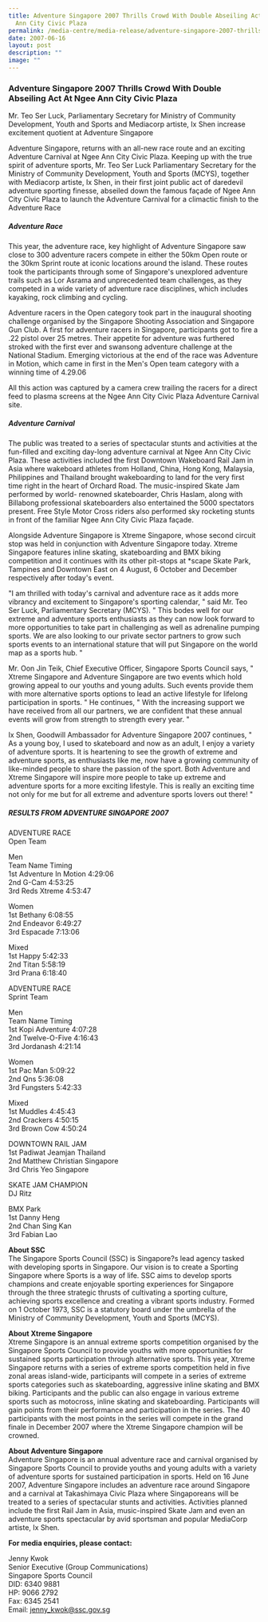 ```yaml
---
title: Adventure Singapore 2007 Thrills Crowd With Double Abseiling Act At Ngee
  Ann City Civic Plaza
permalink: /media-centre/media-release/adventure-singapore-2007-thrills-crowd-with-double-abseiling-act-at/
date: 2007-06-16
layout: post
description: ""
image: ""
---
```

### **Adventure Singapore 2007 Thrills Crowd With Double Abseiling Act At Ngee Ann City Civic Plaza**

Mr. Teo Ser Luck, Parliamentary Secretary for Ministry of Community Development, Youth and Sports and Mediacorp artiste, Ix Shen increase excitement quotient at Adventure Singapore

Adventure Singapore, returns with an all-new race route and an exciting Adventure Carnival at Ngee Ann City Civic Plaza. Keeping up with the true spirit of adventure sports, Mr. Teo Ser Luck Parliamentary Secretary for the Ministry of Community Development, Youth and Sports (MCYS), together with Mediacorp artiste, Ix Shen, in their first joint public act of daredevil adventure sporting finesse, abseiled down the famous façade of Ngee Ann City Civic Plaza to launch the Adventure Carnival for a climactic finish to the Adventure Race

##### **Adventure Race**

This year, the adventure race, key highlight of Adventure Singapore saw close to 300 adventure racers compete in either the 50km Open route or the 30km Sprint route at iconic locations around the island. These routes took the participants through some of Singapore's unexplored adventure trails such as Lor Asrama and unprecedented team challenges, as they competed in a wide variety of adventure race disciplines, which includes kayaking, rock climbing and cycling.

Adventure racers in the Open category took part in the inaugural shooting challenge organised by the Singapore Shooting Association and Singapore Gun Club. A first for adventure racers in Singapore, participants got to fire a .22 pistol over 25 metres. Their appetite for adventure was furthered stroked with the first ever and swansong adventure challenge at the National Stadium. Emerging victorious at the end of the race was Adventure in Motion, which came in first in the Men's Open team category with a winning time of 4.29.06

All this action was captured by a camera crew trailing the racers for a direct feed to plasma screens at the Ngee Ann City Civic Plaza Adventure Carnival site.

##### **Adventure Carnival**

The public was treated to a series of spectacular stunts and activities at the fun-filled and exciting day-long adventure carnival at Ngee Ann City Civic Plaza. These activities included the first Downtown Wakeboard Rail Jam in Asia where wakeboard athletes from Holland, China, Hong Kong, Malaysia, Philippines and Thailand brought wakeboarding to land for the very first time right in the heart of Orchard Road. The music-inspired Skate Jam performed by world- renowned skateboarder, Chris Haslam, along with Billabong professional skateboarders also entertained the 5000 spectators present. Free Style Motor Cross riders also performed sky rocketing stunts in front of the familiar Ngee Ann City Civic Plaza façade.

Alongside Adventure Singapore is Xtreme Singapore, whose second circuit stop was held in conjunction with Adventure Singapore today. Xtreme Singapore features inline skating, skateboarding and BMX biking competition and it continues with its other pit-stops at *scape Skate Park, Tampines and Downtown East on 4 August, 6 October and December respectively after today's event.

"I am thrilled with today's carnival and adventure race as it adds more vibrancy and excitement to Singapore's sporting calendar, " said Mr. Teo Ser Luck, Parliamentary Secretary (MCYS). " This bodes well for our extreme and adventure sports enthusiasts as they can now look forward to more opportunities to take part in challenging as well as adrenaline pumping sports. We are also looking to our private sector partners to grow such sports events to an international stature that will put Singapore on the world map as a sports hub. "

Mr. Oon Jin Teik, Chief Executive Officer, Singapore Sports Council says, " Xtreme Singapore and Adventure Singapore are two events which hold growing appeal to our youths and young adults. Such events provide them with more alternative sports options to lead an active lifestyle for lifelong participation in sports. " He continues, " With the increasing support we have received from all our partners, we are confident that these annual events will grow from strength to strength every year. "

Ix Shen, Goodwill Ambassador for Adventure Singapore 2007 continues, " As a young boy, I used to skateboard and now as an adult, I enjoy a variety of adventure sports. It is heartening to see the growth of extreme and adventure sports, as enthusiasts like me, now have a growing community of like-minded people to share the passion of the sport. Both Adventure and Xtreme Singapore will inspire more people to take up extreme and adventure sports for a more exciting lifestyle. This is really an exciting time not only for me but for all extreme and adventure sports lovers out there! "


##### **RESULTS FROM ADVENTURE SINGAPORE 2007**

ADVENTURE RACE
<br>
Open Team

Men
<br>
Team Name Timing
<br>
1st Adventure In Motion 4:29:06
<br>
2nd G-Cam 4:53:25
<br>
3rd Reds Xtreme 4:53:47

Women
<br>
1st Bethany 6:08:55
<br>
2nd Endeavor 6:49:27
<br>
3rd Espacade 7:13:06

Mixed
<br>
1st Happy 5:42:33
<br>
2nd Titan 5:58:19
<br>
3rd Prana 6:18:40

ADVENTURE RACE
<br>
Sprint Team

Men
<br>
Team Name Timing
<br>
1st Kopi Adventure 4:07:28
<br>
2nd Twelve-O-Five 4:16:43
<br>
3rd Jordanash 4:21:14

Women
<br>
1st Pac Man 5:09:22
<br>
2nd Qns 5:36:08
<br>
3rd Fungsters 5:42:33

Mixed
<br>
1st Muddles 4:45:43
<br>
2nd Crackers 4:50:15
<br>
3rd Brown Cow 4:50:24


DOWNTOWN RAIL JAM
<br>
1st Padiwat Jeamjan Thailand
<br>
2nd Matthew Christian Singapore
<br>
3rd Chris Yeo Singapore

SKATE JAM CHAMPION
<br>
DJ Ritz

BMX Park
<br>
1st Danny Heng
<br>
2nd Chan Sing Kan
<br>
3rd Fabian Lao


**About SSC**
<br>
The Singapore Sports Council (SSC) is Singapore?s lead agency tasked with developing sports in Singapore. Our vision is to create a Sporting Singapore where Sports is a way of life. SSC aims to develop sports champions and create enjoyable sporting experiences for Singapore through the three strategic thrusts of cultivating a sporting culture, achieving sports excellence and creating a vibrant sports industry. Formed on 1 October 1973, SSC is a statutory board under the umbrella of the Ministry of Community Development, Youth and Sports (MCYS).

**About Xtreme Singapore**
<br>
Xtreme Singapore is an annual extreme sports competition organised by the Singapore Sports Council to provide youths with more opportunities for sustained sports participation through alternative sports. This year, Xtreme Singapore returns with a series of extreme sports competition held in five zonal areas island-wide, participants will compete in a series of extreme sports categories such as skateboarding, aggressive inline skating and BMX biking. Participants and the public can also engage in various extreme sports such as motocross, inline skating and skateboarding. Participants will gain points from their performance and participation in the series. The 40 participants with the most points in the series will compete in the grand finale in December 2007 where the Xtreme Singapore champion will be crowned.

**About Adventure Singapore**
<br>
Adventure Singapore is an annual adventure race and carnival organised by Singapore Sports Council to provide youths and young adults with a variety of adventure sports for sustained participation in sports. Held on 16 June 2007, Adventure Singapore includes an adventure race around Singapore and a carnival at Takashimaya Civic Plaza where Singaporeans will be treated to a series of spectacular stunts and activities. Activities planned include the first Rail Jam in Asia, music-inspired Skate Jam and even an adventure sports spectacular by avid sportsman and popular MediaCorp artiste, Ix Shen.

**For media enquiries, please contact:**

Jenny Kwok
<br>
Senior Executive (Group Communications)
<br>
Singapore Sports Council
<br>
DID: 6340 9881
<br>
HP: 9066 2792
<br>
Fax: 6345 2541
<br>
Email: [jenny_kwok@ssc.gov.sg](mailto:jenny_kwok@ssc.gov.sg)